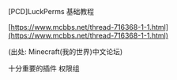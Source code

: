 \[PCD\]LuckPerms 基础教程

[https://www.mcbbs.net/thread-716368-1-1.html](https://www.mcbbs.net/thread-716368-1-1.html)

\(出处: Minecraft\(我的世界\)中文论坛\)

十分重要的插件 权限组

